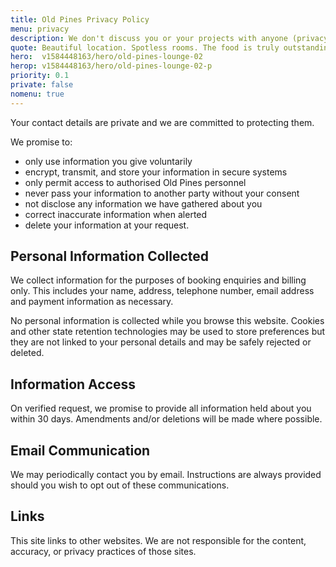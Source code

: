 ```yaml
---
title: Old Pines Privacy Policy
menu: privacy
description: We don't discuss you or your projects with anyone (privacy policy and GDPR).
quote: Beautiful location. Spotless rooms. The food is truly outstanding.
hero:  v1584448163/hero/old-pines-lounge-02
herop: v1584448163/hero/old-pines-lounge-02-p
priority: 0.1
private: false
nomenu: true
---
```


Your contact details are private and we are committed to protecting them.

We promise to:

* only use information you give voluntarily
* encrypt, transmit, and store your information in secure systems
* only permit access to authorised Old Pines personnel
* never pass your information to another party without your consent
* not disclose any information we have gathered about you
* correct inaccurate information when alerted
* delete your information at your request.


## Personal Information Collected

We collect information for the purposes of booking enquiries and billing only. This includes your name, address, telephone number, email address and payment information as necessary.

No personal information is collected while you browse this website. Cookies and other state retention technologies may be used to store preferences but they are not linked to your personal details and may be safely rejected or deleted.


## Information Access

On verified request, we promise to provide all information held about you within 30 days. Amendments and/or deletions will be made where possible.


## Email Communication

We may periodically contact you by email. Instructions are always provided should you wish to opt out of these communications.


## Links

This site links to other websites. We are not responsible for the content, accuracy, or privacy practices of those sites.
